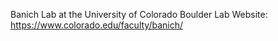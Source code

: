 Banich Lab at the University of Colorado Boulder 
Lab Website: https://www.colorado.edu/faculty/banich/

